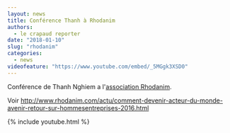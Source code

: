 ```yaml
---
layout: news
title: Conférence Thanh à Rhodanim
authors: 
  - le crapaud reporter 
date: "2018-01-10"
slug: "rhodanim"
categories:
  - news
videofeature: "https://www.youtube.com/embed/_5MGgk3XSD0" 
---
```


Conférence de Thanh Nghiem a l'[association Rhodanim](http://www.rhodanim.com/).

Voir <http://www.rhodanim.com/actu/comment-devenir-acteur-du-monde-avenir-retour-sur-hommesentreprises-2016.html>

{% include youtube.html %}
